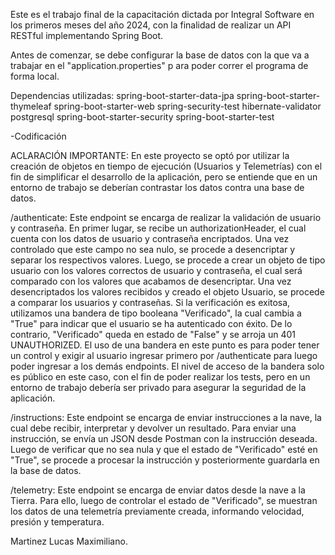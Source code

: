 Este es el trabajo final de la capacitación dictada por Integral Software en los primeros meses del año 2024,
con la finalidad de realizar un API RESTful implementando Spring Boot.

Antes de comenzar, se debe configurar la base de datos con la que va a trabajar en el "application.properties" p
ara poder correr el programa de forma local.

Dependencias utilizadas:
spring-boot-starter-data-jpa
spring-boot-starter-thymeleaf
spring-boot-starter-web
spring-security-test
hibernate-validator
postgresql
spring-boot-starter-security
spring-boot-starter-test

-Codificación

ACLARACIÓN IMPORTANTE: En este proyecto se optó por utilizar la creación de objetos en tiempo de ejecución
(Usuarios y Telemetrías) con el fin de simplificar el desarrollo de la aplicación, pero se entiende que en un entorno
de trabajo se deberían contrastar los datos contra una base de datos.

/authenticate:
Este endpoint se encarga de realizar la validación de usuario y contraseña. En primer lugar, se recibe un
authorizationHeader, el cual cuenta con los datos de usuario y contraseña encriptados. Una vez controlado que este
campo no sea nulo, se procede a desencriptar y separar los respectivos valores. Luego, se procede a crear un objeto de
tipo usuario con los valores correctos de usuario y contraseña, el cual será comparado con los valores que acabamos de
desencriptar. Una vez desencriptados los valores recibidos y creado el objeto Usuario, se procede a comparar los
usuarios y contraseñas. Si la verificación es exitosa, utilizamos una bandera de tipo booleana "Verificado", la cual
cambia a "True" para indicar que el usuario se ha autenticado con éxito. De lo contrario, "Verificado" queda en estado
de "False" y se arroja un 401 UNAUTHORIZED. El uso de una bandera en este punto es para poder tener un control y exigir
al usuario ingresar primero por /authenticate para luego poder ingresar a los demás endpoints. El nivel de acceso de la
bandera solo es público en este caso, con el fin de poder realizar los tests, pero en un entorno de trabajo debería ser
privado para asegurar la seguridad de la aplicación.

/instructions:
Este endpoint se encarga de enviar instrucciones a la nave, la cual debe recibir, interpretar y devolver un resultado.
Para enviar una instrucción, se envía un JSON desde Postman con la instrucción deseada. Luego de verificar que no sea
nula y que el estado de "Verificado" esté en "True", se procede a procesar la instrucción y posteriormente guardarla en
la base de datos.

/telemetry:
Este endpoint se encarga de enviar datos desde la nave a la Tierra. Para ello, luego de controlar el estado de
"Verificado", se muestran los datos de una telemetría previamente creada, informando velocidad, presión y temperatura.



Martinez Lucas Maximiliano.